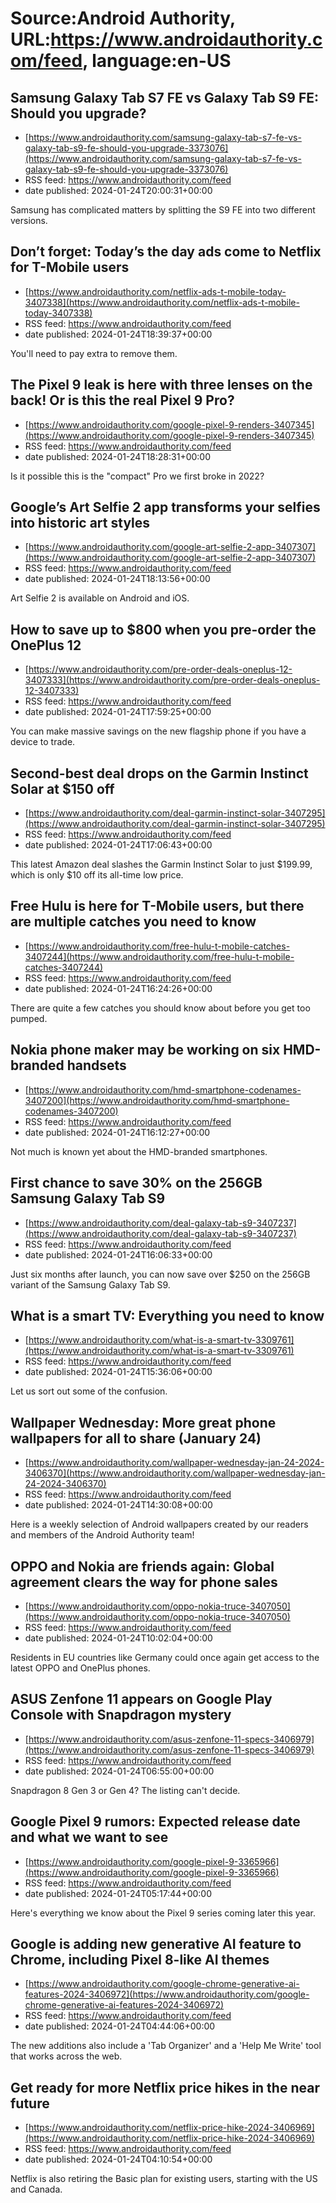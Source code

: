 # Source:Android Authority, URL:https://www.androidauthority.com/feed, language:en-US

## Samsung Galaxy Tab S7 FE vs Galaxy Tab S9 FE: Should you upgrade?
 - [https://www.androidauthority.com/samsung-galaxy-tab-s7-fe-vs-galaxy-tab-s9-fe-should-you-upgrade-3373076](https://www.androidauthority.com/samsung-galaxy-tab-s7-fe-vs-galaxy-tab-s9-fe-should-you-upgrade-3373076)
 - RSS feed: https://www.androidauthority.com/feed
 - date published: 2024-01-24T20:00:31+00:00

Samsung has complicated matters by splitting the S9 FE into two different versions.

## Don’t forget: Today’s the day ads come to Netflix for T-Mobile users
 - [https://www.androidauthority.com/netflix-ads-t-mobile-today-3407338](https://www.androidauthority.com/netflix-ads-t-mobile-today-3407338)
 - RSS feed: https://www.androidauthority.com/feed
 - date published: 2024-01-24T18:39:37+00:00

You'll need to pay extra to remove them.

## The Pixel 9 leak is here with three lenses on the back! Or is this the real Pixel 9 Pro?
 - [https://www.androidauthority.com/google-pixel-9-renders-3407345](https://www.androidauthority.com/google-pixel-9-renders-3407345)
 - RSS feed: https://www.androidauthority.com/feed
 - date published: 2024-01-24T18:28:31+00:00

Is it possible this is the "compact" Pro we first broke in 2022?

## Google’s Art Selfie 2 app transforms your selfies into historic art styles
 - [https://www.androidauthority.com/google-art-selfie-2-app-3407307](https://www.androidauthority.com/google-art-selfie-2-app-3407307)
 - RSS feed: https://www.androidauthority.com/feed
 - date published: 2024-01-24T18:13:56+00:00

Art Selfie 2 is available on Android and iOS.

## How to save up to $800 when you pre-order the OnePlus 12
 - [https://www.androidauthority.com/pre-order-deals-oneplus-12-3407333](https://www.androidauthority.com/pre-order-deals-oneplus-12-3407333)
 - RSS feed: https://www.androidauthority.com/feed
 - date published: 2024-01-24T17:59:25+00:00

You can make massive savings on the new flagship phone if you have a device to trade.

## Second-best deal drops on the Garmin Instinct Solar at $150 off
 - [https://www.androidauthority.com/deal-garmin-instinct-solar-3407295](https://www.androidauthority.com/deal-garmin-instinct-solar-3407295)
 - RSS feed: https://www.androidauthority.com/feed
 - date published: 2024-01-24T17:06:43+00:00

This latest Amazon deal slashes the Garmin Instinct Solar to just $199.99, which is only $10 off its all-time low price.

## Free Hulu is here for T-Mobile users, but there are multiple catches you need to know
 - [https://www.androidauthority.com/free-hulu-t-mobile-catches-3407244](https://www.androidauthority.com/free-hulu-t-mobile-catches-3407244)
 - RSS feed: https://www.androidauthority.com/feed
 - date published: 2024-01-24T16:24:26+00:00

There are quite a few catches you should know about before you get too pumped.

## Nokia phone maker may be working on six HMD-branded handsets
 - [https://www.androidauthority.com/hmd-smartphone-codenames-3407200](https://www.androidauthority.com/hmd-smartphone-codenames-3407200)
 - RSS feed: https://www.androidauthority.com/feed
 - date published: 2024-01-24T16:12:27+00:00

Not much is known yet about the HMD-branded smartphones.

## First chance to save 30% on the 256GB Samsung Galaxy Tab S9
 - [https://www.androidauthority.com/deal-galaxy-tab-s9-3407237](https://www.androidauthority.com/deal-galaxy-tab-s9-3407237)
 - RSS feed: https://www.androidauthority.com/feed
 - date published: 2024-01-24T16:06:33+00:00

Just six months after launch, you can now save over $250 on the 256GB variant of the Samsung Galaxy Tab S9.

## What is a smart TV: Everything you need to know
 - [https://www.androidauthority.com/what-is-a-smart-tv-3309761](https://www.androidauthority.com/what-is-a-smart-tv-3309761)
 - RSS feed: https://www.androidauthority.com/feed
 - date published: 2024-01-24T15:36:06+00:00

Let us sort out some of the confusion.

## Wallpaper Wednesday: More great phone wallpapers for all to share (January 24)
 - [https://www.androidauthority.com/wallpaper-wednesday-jan-24-2024-3406370](https://www.androidauthority.com/wallpaper-wednesday-jan-24-2024-3406370)
 - RSS feed: https://www.androidauthority.com/feed
 - date published: 2024-01-24T14:30:08+00:00

Here is a weekly selection of Android wallpapers created by our readers and members of the Android Authority team!

## OPPO and Nokia are friends again: Global agreement clears the way for phone sales
 - [https://www.androidauthority.com/oppo-nokia-truce-3407050](https://www.androidauthority.com/oppo-nokia-truce-3407050)
 - RSS feed: https://www.androidauthority.com/feed
 - date published: 2024-01-24T10:02:04+00:00

Residents in EU countries like Germany could once again get access to the latest OPPO and OnePlus phones.

## ASUS Zenfone 11 appears on Google Play Console with Snapdragon mystery
 - [https://www.androidauthority.com/asus-zenfone-11-specs-3406979](https://www.androidauthority.com/asus-zenfone-11-specs-3406979)
 - RSS feed: https://www.androidauthority.com/feed
 - date published: 2024-01-24T06:55:00+00:00

Snapdragon 8 Gen 3 or Gen 4? The listing can't decide.

## Google Pixel 9 rumors: Expected release date and what we want to see
 - [https://www.androidauthority.com/google-pixel-9-3365966](https://www.androidauthority.com/google-pixel-9-3365966)
 - RSS feed: https://www.androidauthority.com/feed
 - date published: 2024-01-24T05:17:44+00:00

Here's everything we know about the Pixel 9 series coming later this year.

## Google is adding new generative AI feature to Chrome, including Pixel 8-like AI themes
 - [https://www.androidauthority.com/google-chrome-generative-ai-features-2024-3406972](https://www.androidauthority.com/google-chrome-generative-ai-features-2024-3406972)
 - RSS feed: https://www.androidauthority.com/feed
 - date published: 2024-01-24T04:44:06+00:00

The new additions also include a 'Tab Organizer' and a 'Help Me Write' tool that works across the web.

## Get ready for more Netflix price hikes in the near future
 - [https://www.androidauthority.com/netflix-price-hike-2024-3406969](https://www.androidauthority.com/netflix-price-hike-2024-3406969)
 - RSS feed: https://www.androidauthority.com/feed
 - date published: 2024-01-24T04:10:54+00:00

Netflix is also retiring the Basic plan for existing users, starting with the US and Canada.

